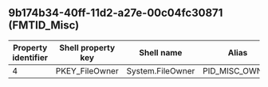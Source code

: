 ## 9b174b34-40ff-11d2-a27e-00c04fc30871 (FMTID_Misc)

Property identifier | Shell property key | Shell name | Alias
--- | --- | --- | ---
4 | PKEY_FileOwner | System.FileOwner | PID_MISC_OWNER

